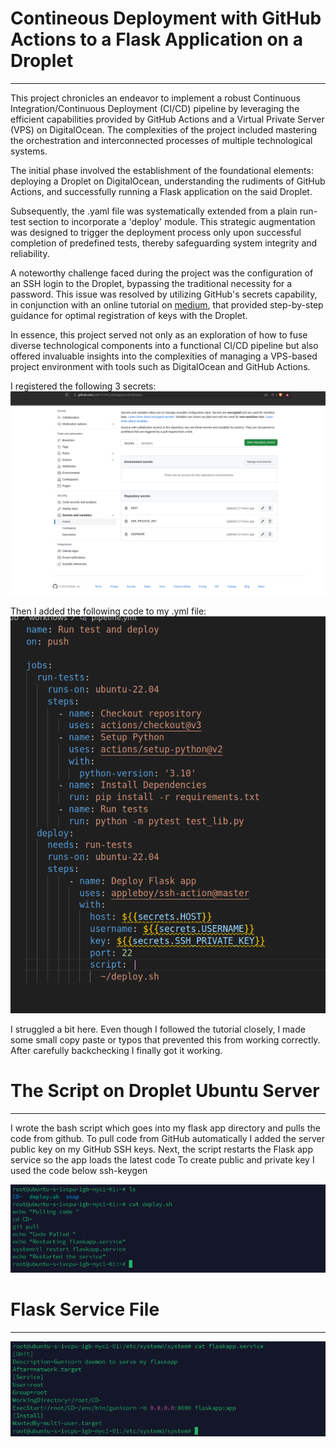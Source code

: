 # Contineous Deployment with GitHub Actions to a Flask Application on a Droplet
---


This project chronicles an endeavor to implement a robust Continuous Integration/Continuous Deployment (CI/CD) pipeline by leveraging the efficient capabilities provided by GitHub Actions and a Virtual Private Server (VPS) on DigitalOcean. The complexities of the project included mastering the orchestration and interconnected processes of multiple technological systems.

The initial phase involved the establishment of the foundational elements: deploying a Droplet on DigitalOcean, understanding the rudiments of GitHub Actions, and successfully running a Flask application on the said Droplet.

Subsequently, the .yaml file was systematically extended from a plain run-test section to incorporate a 'deploy' module. This strategic augmentation was designed to trigger the deployment process only upon successful completion of predefined tests, thereby safeguarding system integrity and reliability.

A noteworthy challenge faced during the project was the configuration of an SSH login to the Droplet, bypassing the traditional necessity for a password. This issue was resolved by utilizing GitHub's secrets capability, in conjunction with an online tutorial on [medium](https://medium.com/swlh/how-to-deploy-your-application-to-digital-ocean-using-github-actions-and-save-up-on-ci-cd-costs-74b7315facc2), that provided step-by-step guidance for optimal registration of keys with the Droplet.

In essence, this project served not only as an exploration of how to fuse diverse technological components into a functional CI/CD pipeline but also offered invaluable insights into the complexities of managing a VPS-based project environment with tools such as DigitalOcean and GitHub Actions.


I registered the following 3 secrets:
![](/Images/secrets.png?raw=true)

Then I added the following code to my .yml file:
![](/Images/yml.png?raw=true)

I struggled a bit here. Even though I followed the tutorial closely, I made some small copy paste or typos that prevented this from working correctly. After carefully backchecking I finally got it working. 


# The Script on Droplet Ubuntu Server
---
I wrote the bash script which goes into my flask app directory and pulls the code from github. To pull code from GitHub automatically I added the server public key on my GitHub SSH keys. Next, the script restarts the Flask app service so the app loads the latest code
To create public and private key I used the code below
ssh-keygen 

![](/Images/script.png?raw=true)

# Flask Service File
---

![](/Images/service.png?raw=true)
